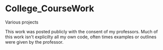 # College_CourseWork
 Various projects
 
 This work was posted publicly with the consent of my professors. 
 Much of this work isn't explicilty all my own code, often times examples or outlines were given by the professor. 
